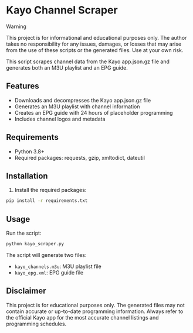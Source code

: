 # Kayo Channel Scraper

> [!WARNING]
> This project is for informational and educational purposes only. The author takes no responsibility for any issues, damages, or losses that may arise from the use of these scripts or the generated files. Use at your own risk.

This script scrapes channel data from the Kayo app.json.gz file and generates both an M3U playlist and an EPG guide.

## Features

- Downloads and decompresses the Kayo app.json.gz file
- Generates an M3U playlist with channel information
- Creates an EPG guide with 24 hours of placeholder programming
- Includes channel logos and metadata

## Requirements

- Python 3.8+
- Required packages: requests, gzip, xmltodict, dateutil

## Installation

1. Install the required packages:
```bash
pip install -r requirements.txt
```

## Usage

Run the script:
```bash
python kayo_scraper.py
```

The script will generate two files:
- `kayo_channels.m3u`: M3U playlist file
- `kayo_epg.xml`: EPG guide file

## Disclaimer

This project is for educational purposes only. The generated files may not contain accurate or up-to-date programming information. Always refer to the official Kayo app for the most accurate channel listings and programming schedules.
